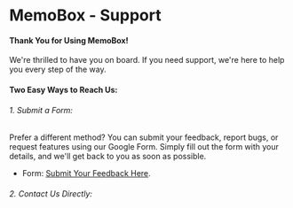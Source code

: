 # MemoBox - Support 
#### Thank You for Using MemoBox!
We're thrilled to have you on board. If you need support, we're here to help you every step of the way.

#### Two Easy Ways to Reach Us:
###### 1. Submit a Form:
Prefer a different method? You can submit your feedback, report bugs, or request features using our Google Form. Simply fill out the form with your details, and we'll get back to you as soon as possible.

- Form: [Submit Your Feedback Here]().

###### 2. Contact Us Directly:



